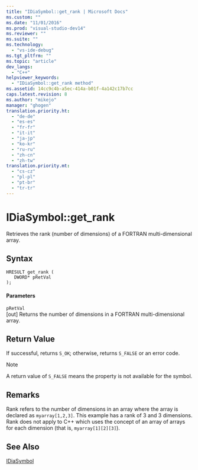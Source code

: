 ```yaml
---
title: "IDiaSymbol::get_rank | Microsoft Docs"
ms.custom: ""
ms.date: "11/01/2016"
ms.prod: "visual-studio-dev14"
ms.reviewer: ""
ms.suite: ""
ms.technology: 
  - "vs-ide-debug"
ms.tgt_pltfrm: ""
ms.topic: "article"
dev_langs: 
  - "C++"
helpviewer_keywords: 
  - "IDiaSymbol::get_rank method"
ms.assetid: 14cc9c4b-a5ec-414a-b01f-4a142c17b7cc
caps.latest.revision: 8
ms.author: "mikejo"
manager: "ghogen"
translation.priority.ht: 
  - "de-de"
  - "es-es"
  - "fr-fr"
  - "it-it"
  - "ja-jp"
  - "ko-kr"
  - "ru-ru"
  - "zh-cn"
  - "zh-tw"
translation.priority.mt: 
  - "cs-cz"
  - "pl-pl"
  - "pt-br"
  - "tr-tr"
---
```

# IDiaSymbol::get_rank
Retrieves the rank (number of dimensions) of a FORTRAN multi-dimensional array.  
  
## Syntax  
  
```cpp#  
HRESULT get_rank (   
   DWORD* pRetVal  
);  
```  
  
#### Parameters  
 `pRetVal`  
 [out] Returns the number of dimensions in a FORTRAN multi-dimensional array.  
  
## Return Value  
 If successful, returns `S_OK`; otherwise, returns `S_FALSE` or an error code.  
  
> [!NOTE]
>  A return value of `S_FALSE` means the property is not available for the symbol.  
  
## Remarks  
 Rank refers to the number of dimensions in an array where the array is declared as `myarray[1,2,3]`. This example has a rank of 3 and 3 dimensions. Rank does not apply to C++ which uses the concept of an array of arrays for each dimension (that is, `myarray[1][2][3]`).  
  
## See Also  
 [IDiaSymbol](../../debugger/debug-interface-access/idiasymbol.md)